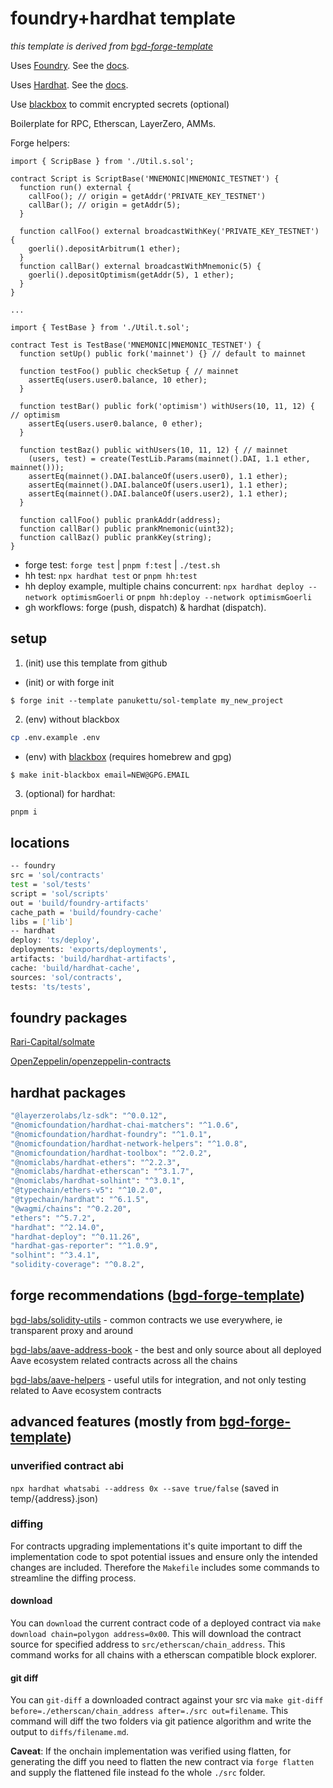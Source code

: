 # foundry+hardhat template

_this template is derived from [bgd-forge-template](https://github.com/bgd-labs/bgd-forge-template)_

Uses [Foundry](https://getfoundry.sh). See the [docs](https://book.getfoundry.sh).

Uses [Hardhat](https://hardhat.org/). See the [docs](https://hardhat.org/hardhat-runner/docs/advanced/hardhat-and-foundry).

Use [blackbox](https://github.com/StackExchange/blackbox#installation-instructions) to commit encrypted secrets (optional)

Boilerplate for RPC, Etherscan, LayerZero, AMMs.

Forge helpers:

```solidity
import { ScripBase } from './Util.s.sol';

contract Script is ScriptBase('MNEMONIC|MNEMONIC_TESTNET') {
  function run() external {
    callFoo(); // origin = getAddr('PRIVATE_KEY_TESTNET')
    callBar(); // origin = getAddr(5);
  }

  function callFoo() external broadcastWithKey('PRIVATE_KEY_TESTNET') {
    goerli().depositArbitrum(1 ether);
  }
  function callBar() external broadcastWithMnemonic(5) {
    goerli().depositOptimism(getAddr(5), 1 ether);
  }
}

...

import { TestBase } from './Util.t.sol';

contract Test is TestBase('MNEMONIC|MNEMONIC_TESTNET') {
  function setUp() public fork('mainnet') {} // default to mainnet

  function testFoo() public checkSetup { // mainnet
    assertEq(users.user0.balance, 10 ether);
  }

  function testBar() public fork('optimism') withUsers(10, 11, 12) { // optimism
    assertEq(users.user0.balance, 0 ether);
  }

  function testBaz() public withUsers(10, 11, 12) { // mainnet
    (users, test) = create(TestLib.Params(mainnet().DAI, 1.1 ether, mainnet()));
    assertEq(mainnet().DAI.balanceOf(users.user0), 1.1 ether);
    assertEq(mainnet().DAI.balanceOf(users.user1), 1.1 ether);
    assertEq(mainnet().DAI.balanceOf(users.user2), 1.1 ether);
  }

  function callFoo() public prankAddr(address);
  function callBar() public prankMnemonic(uint32);
  function callBaz() public prankKey(string);
}
```

- forge test: `forge test` | `pnpm f:test` | `./test.sh`
- hh test: `npx hardhat test` or `pnpm hh:test`
- hh deploy example, multiple chains concurrent: `npx hardhat deploy --network optimismGoerli` or `pnpm hh:deploy --network optimismGoerli`
- gh workflows: forge (push, dispatch) & hardhat (dispatch).

## setup

1. (init) use this template from github

- (init) or with forge init

```shell
$ forge init --template panukettu/sol-template my_new_project
```

2. (env) without blackbox

```sh
cp .env.example .env
```

- (env) with [blackbox](https://github.com/StackExchange/blackbox#installation-instructions) (requires homebrew and gpg)

```shell
$ make init-blackbox email=NEW@GPG.EMAIL
```

3. (optional) for hardhat:

```sh
pnpm i
```

## locations

```sh
-- foundry
src = 'sol/contracts'
test = 'sol/tests'
script = 'sol/scripts'
out = 'build/foundry-artifacts'
cache_path = 'build/foundry-cache'
libs = ['lib']
-- hardhat
deploy: 'ts/deploy',
deployments: 'exports/deployments',
artifacts: 'build/hardhat-artifacts',
cache: 'build/hardhat-cache',
sources: 'sol/contracts',
tests: 'ts/tests',
```

## foundry packages

[Rari-Capital/solmate](https://github.com/Rari-Capital/solmate)

[OpenZeppelin/openzeppelin-contracts](https://github.com/OpenZeppelin/openzeppelin-contracts-upgradeable)

## hardhat packages

```sh
"@layerzerolabs/lz-sdk": "^0.0.12",
"@nomicfoundation/hardhat-chai-matchers": "^1.0.6",
"@nomicfoundation/hardhat-foundry": "^1.0.1",
"@nomicfoundation/hardhat-network-helpers": "^1.0.8",
"@nomicfoundation/hardhat-toolbox": "^2.0.2",
"@nomiclabs/hardhat-ethers": "^2.2.3",
"@nomiclabs/hardhat-etherscan": "^3.1.7",
"@nomiclabs/hardhat-solhint": "^3.0.1",
"@typechain/ethers-v5": "^10.2.0",
"@typechain/hardhat": "^6.1.5",
"@wagmi/chains": "^0.2.20",
"ethers": "^5.7.2",
"hardhat": "^2.14.0",
"hardhat-deploy": "^0.11.26",
"hardhat-gas-reporter": "^1.0.9",
"solhint": "^3.4.1",
"solidity-coverage": "^0.8.2",
```

## forge recommendations ([bgd-forge-template](https://github.com/bgd-labs/bgd-forge-template))

[bgd-labs/solidity-utils](https://github.com/bgd-labs/solidity-utils) - common contracts we use everywhere, ie transparent proxy and around

[bgd-labs/aave-address-book](https://github.com/bgd-labs/aave-address-book) - the best and only source about all deployed Aave ecosystem related contracts across all the chains

[bgd-labs/aave-helpers](https://github.com/bgd-labs/aave-helpers) - useful utils for integration, and not only testing related to Aave ecosystem contracts

## advanced features (mostly from [bgd-forge-template](https://github.com/bgd-labs/bgd-forge-template))

### unverified contract abi

`npx hardhat whatsabi --address 0x --save true/false` (saved in temp/{address}.json)

### diffing

For contracts upgrading implementations it's quite important to diff the implementation code to spot potential issues and ensure only the intended changes are included.
Therefore the `Makefile` includes some commands to streamline the diffing process.

#### download

You can `download` the current contract code of a deployed contract via `make download chain=polygon address=0x00`. This will download the contract source for specified address to `src/etherscan/chain_address`. This command works for all chains with a etherscan compatible block explorer.

#### git diff

You can `git-diff` a downloaded contract against your src via `make git-diff before=./etherscan/chain_address after=./src out=filename`. This command will diff the two folders via git patience algorithm and write the output to `diffs/filename.md`.

**Caveat**: If the onchain implementation was verified using flatten, for generating the diff you need to flatten the new contract via `forge flatten` and supply the flattened file instead fo the whole `./src` folder.
